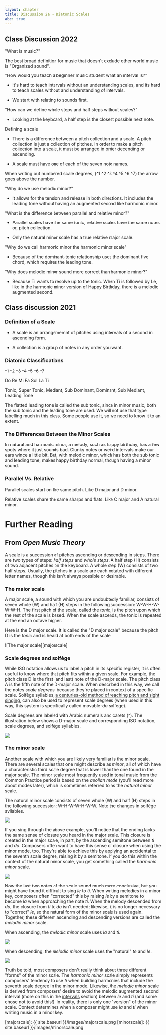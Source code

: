 ```yaml
---
layout: chapter
title: Discussion 2a - Diatonic Scales
abc: true
---
```


## Class Discussion 2022

"What is music?"

The best broad definition for music that doesn't exclude other world music is "Organized sound".

"How would you teach a beginner music student what an interval is?"

- It's hard to teach intervals without an understanding scales, and its hard to teach scales without and understanding of intervals.

- We start with relating to sounds first.

"How can we define whole steps and half steps without scales?"

- Looking at the keyboard, a half step is the closest possible next note.

Defining a scale

- There is a difference between a pitch collection and a scale. A pitch collection is just a collection of pitches. In order to make a pitch collection into a scale, it must be arranged in order decending or ascending.

- A scale must have one of each of the seven note names.

When writing out numbered scale degrees, (^1 ^2 ^3 ^4 ^5 ^6 ^7) the arrow goes above the number.

"Why do we use melodic minor?"

- It allows for the tension and release in both directions. It includes the leading tone without having an augmented second like harmonic minor.

"What is the difference between parallel and relative minor?"

- Parallel scales have the same tonic, relative scales have the same notes or, pitch collection.

- Only the natural minor scale has a true relative major scale.

"Why do we call harmonic minor the harmonic minor scale"

- Because of the dominant-tonic relationship uses the dominant five chord, which requires the leading tone.

"Why does melodic minor sound more correct than harmonic minor?"

- Because Ti wants to resolve up to the tonic. When Ti is followed by Le, like in the harmonic minor version of Happy Birthday, there is a melodic augmented second.

## Class discussion 2021

### Definition of a Scale

- A scale is an arrangememnt of pitches using intervals of a second in ascending form. 

- A collection is a group of notes in any order you want. 

### Diatonic Classifications

^1 ^2 ^3 ^4 ^5 ^6 ^7 

Do Re Mi Fa Sol La Ti 

Tonic, Super Tonic, Mediant, Sub Dominant, Dominant, Sub Mediant, Leading Tone

The flatted leading tone is called the sub tonic, since in minor music, both the sub tonic and the leading tone are used. We will not use that type labelling much in this class. Some people use it, so we need to know it to an extent. 

### The Differences Between the Minor Scales

In natural and harmonic minor, a melody, such as happy birthday, has a few spots where it just sounds bad. Clunky notes or weird intervals make our ears wince a little bit. But, with melodic minor, which has both the sub tonic and leading tone, makes happy birthday normal, though having a minor sound. 

### Parallel Vs. Relative

Parallel scales start on the same pitch. Like D major and D minor. 

Relative scales share the same sharps and flats. Like C major and A natural minor. 


# Further Reading

## From *Open Music Theory*

A scale is a succession of pitches ascending or descending in steps. There are two types of steps: *half steps* and *whole steps*. A half step (H) consists of two adjacent pitches on the keyboard. A whole step (W) consists of two half steps. Usually, the pitches in a scale are each notated with different letter names, though this isn't always possible or desirable. 

### The major scale ###

A major scale, a sound with which you are undoubtedly familiar, consists of seven whole (W) and half (H) steps in the following succession: W-W-H-W-W-W-H. The first pitch of the scale, called the *tonic*, is the pitch upon which the rest of the scale is based. When the scale ascends, the tonic is repeated at the end an octave higher.

Here is the D major scale. It is called the "D major scale" because the pitch D is the *tonic* and is heard at both ends of the scale. 

![The major scale][majorscale]

### Scale degrees and solfège ###

While ISO notation allows us to label a pitch in its specific register, it is often useful to know where that pitch fits within a given scale. For example, the pitch class D is the first (and last) note of the D-major scale. The pitch class A is the fifth note of the D-major scale. When described in this way, we call the notes *scale degrees*, because they're placed in context of a specific scale. Solfège syllables, [a centuries-old method of teaching pitch and sight singing](http://en.wikipedia.org/wiki/Solfège), can also be used to represent scale degrees (when used in this way, this system is specifically called movable-*do* solfège). 

Scale degrees are labeled with Arabic numerals and carets (^). The illustration below shows a D-major scale and corresponding ISO notation, scale degrees, and solfège syllables.

<a href="{{ site.baseurl }}/images/sdsf.png"><img src="{{ site.baseurl }}/images/sdsf.png"></a>

### The minor scale ###

Another scale with which you are likely very familiar is the minor scale. There are several scales that one might describe as *minor*, all of which have a characteristic third scale degree that is lower than the one found in the major scale. The minor scale most frequently used in tonal music from the Common Practice period is based on the *aeolian mode* (you'll read more about modes later), which is sometimes referred to as the *natural minor* scale. 

The natural minor scale consists of seven whole (W) and half (H) steps in the following succession: W-H-W-W-H-W-W. Note the changes in solfège syllables.

<a href="{{ site.baseurl }}/images/sdsf-naturalMinor.png"><img src="{{ site.baseurl }}/images/sdsf-naturalMinor.png"></a>

If you sing through the above example, you'll notice that the ending lacks the same sense of closure you heard in the major scale. This closure is created in the major scale, in part, by the ascending semitone between *ti* and *do*. Composers often want to have this sense of closure when using the minor mode, too. They're able to achieve this by applying an accidental to the seventh scale degree, raising it by a semitone. If you do this within the context of the natural minor scale, you get something called the *harmonic minor* scale.

<a href="{{ site.baseurl }}/images/sdsf-harmonicMinor.png"><img src="{{ site.baseurl }}/images/sdsf-harmonicMinor.png"></a>

Now the last two notes of the scale sound much more conclusive, but you might have found it difficult to sing *le* to *ti*. When writing melodies in a minor key, composers often "corrected" this by raising *le* by a semitone to become *la* when approaching the note *ti*. When the melody descended from *do*, the closure from *ti* to *do* isn't needed; likewise, it is no longer necessary to "correct" *le*, so the natural form of the minor scale is used again. Together, these different ascending and descending versions are called the *melodic minor* scale.

When ascending, the *melodic minor* scale uses *la* and *ti*.

<a href="{{ site.baseurl }}/images/sdsf-melodicMinorAsc.png"><img src="{{ site.baseurl }}/images/sdsf-melodicMinorAsc.png"></a>

When descending, the *melodic minor* scale uses the "natural" *te* and *le*. 

<a href="{{ site.baseurl }}/images/sdsf-melodicMinorDesc.png"><img src="{{ site.baseurl }}/images/sdsf-melodicMinorDesc.png"></a>

Truth be told, most composers don't really think about three different "forms" of the minor scale. The *harmonic minor* scale simply represents composers' tendency to use *ti* when building harmonies that include the seventh scale degree in the minor mode. Likewise, the *melodic minor* scale is derived from composers' desire to avoid the melodic augmented second interval (more on this in the [intervals](intervals.html) section) between *le* and *ti* (and some chose not to avoid this!). In reality, there is only one "version" of the minor scale. Context determines when a composer might use *la* and *ti* when writing music in a minor key. 

[majorscale]: {{ site.baseurl }}/images/majorscale.png
[minorscale]: {{ site.baseurl }}/images/minorscale.png
